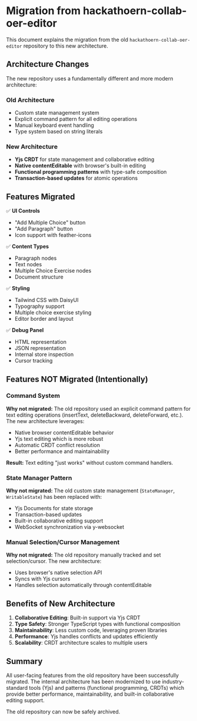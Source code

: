 # Migration from hackathoern-collab-oer-editor

This document explains the migration from the old `hackathoern-collab-oer-editor` repository to this new architecture.

## Architecture Changes

The new repository uses a fundamentally different and more modern architecture:

### Old Architecture
- Custom state management system
- Explicit command pattern for all editing operations
- Manual keyboard event handling
- Type system based on string literals

### New Architecture
- **Yjs CRDT** for state management and collaborative editing
- **Native contentEditable** with browser's built-in editing
- **Functional programming patterns** with type-safe composition
- **Transaction-based updates** for atomic operations

## Features Migrated

✅ **UI Controls**
- "Add Multiple Choice" button
- "Add Paragraph" button
- Icon support with feather-icons

✅ **Content Types**
- Paragraph nodes
- Text nodes
- Multiple Choice Exercise nodes
- Document structure

✅ **Styling**
- Tailwind CSS with DaisyUI
- Typography support
- Multiple choice exercise styling
- Editor border and layout

✅ **Debug Panel**
- HTML representation
- JSON representation
- Internal store inspection
- Cursor tracking

## Features NOT Migrated (Intentionally)

### Command System
**Why not migrated:** The old repository used an explicit command pattern for text editing operations (insertText, deleteBackward, deleteForward, etc.). The new architecture leverages:
- Native browser contentEditable behavior
- Yjs text editing which is more robust
- Automatic CRDT conflict resolution
- Better performance and maintainability

**Result:** Text editing "just works" without custom command handlers.

### State Manager Pattern
**Why not migrated:** The old custom state management (`StateManager`, `WritableState`) has been replaced with:
- Yjs Documents for state storage
- Transaction-based updates
- Built-in collaborative editing support
- WebSocket synchronization via y-websocket

### Manual Selection/Cursor Management
**Why not migrated:** The old repository manually tracked and set selection/cursor. The new architecture:
- Uses browser's native selection API
- Syncs with Yjs cursors
- Handles selection automatically through contentEditable

## Benefits of New Architecture

1. **Collaborative Editing**: Built-in support via Yjs CRDT
2. **Type Safety**: Stronger TypeScript types with functional composition
3. **Maintainability**: Less custom code, leveraging proven libraries
4. **Performance**: Yjs handles conflicts and updates efficiently
5. **Scalability**: CRDT architecture scales to multiple users

## Summary

All user-facing features from the old repository have been successfully migrated. The internal architecture has been modernized to use industry-standard tools (Yjs) and patterns (functional programming, CRDTs) which provide better performance, maintainability, and built-in collaborative editing support.

The old repository can now be safely archived.
